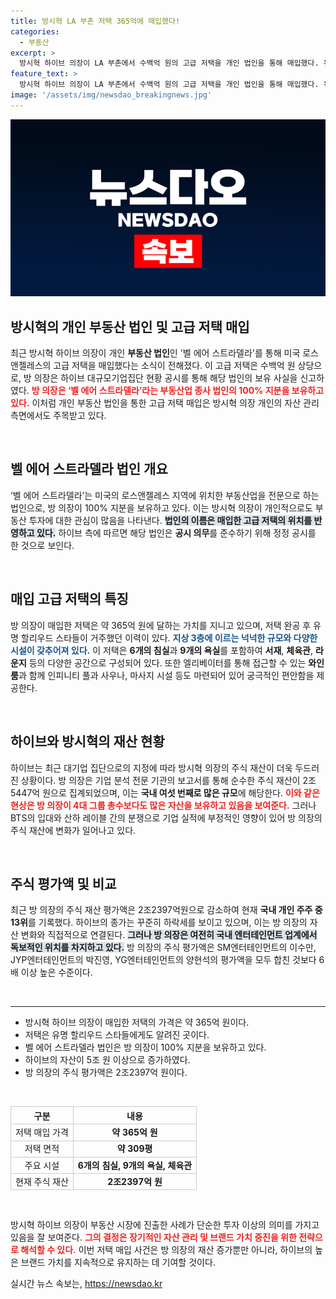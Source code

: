 ```yaml
---
title: 방시혁 LA 부촌 저택 365억에 매입했다!
categories:
  - 부동산
excerpt: >
  방시혁 하이브 의장이 LA 부촌에서 수백억 원의 고급 저택을 개인 법인을 통해 매입했다. 유명 스타들이 거주했던 이 저택, 방 의장과 하이브의 경영 난항 속에서도 여전히 화제를 모은다! 클릭하고 더 알아보세요!
feature_text: >
  방시혁 하이브 의장이 LA 부촌에서 수백억 원의 고급 저택을 개인 법인을 통해 매입했다. 유명 스타들이 거주했던 이 저택, 방 의장과 하이브의 경영 난항 속에서도 여전히 화제를 모은다! 클릭하고 더 알아보세요!
image: '/assets/img/newsdao_breakingnews.jpg'
---
```


<p><img src="/assets/img/newsdao_breakingnews.jpg" alt="firstkoreanews 속보" /></p>

<h2 data-ke-size="size26">방시혁의 개인 부동산 법인 및 고급 저택 매입</h2>

<p data-ke-size="size16">최근 방시혁 하이브 의장이 개인 <b>부동산 법인</b>인 '벨 에어 스트라델라'를 통해 미국 로스앤젤레스의 고급 저택을 매입했다는 소식이 전해졌다. 이 고급 저택은 수백억 원 상당으로, 방 의장은 하이브 대규모기업집단 현황 공시를 통해 해당 법인의 보유 사실을 신고하였다. <b><span style="color: #ee2323;">방 의장은 ‘벨 에어 스트라델라’라는 부동산업 종사 법인의 100% 지분을 보유하고 있다.</span></b> 이처럼 개인 부동산 법인을 통한 고급 저택 매입은 방시혁 의장 개인의 자산 관리 측면에서도 주목받고 있다.</p>

<p data-ke-size="size16">&nbsp;</p>

<h2 data-ke-size="size26">벨 에어 스트라델라 법인 개요</h2>

<p data-ke-size="size16">‘벨 에어 스트라델라’는 미국의 로스앤젤레스 지역에 위치한 부동산업을 전문으로 하는 법인으로, 방 의장이 100% 지분을 보유하고 있다. 이는 방시혁 의장이 개인적으로도 부동산 투자에 대한 관심이 많음을 나타낸다. <b><span style="background-color: #21538527;">법인의 이름은 매입한 고급 저택의 위치를 반영하고 있다.</span></b> 하이브 측에 따르면 해당 법인은 <b>공시 의무</b>를 준수하기 위해 정정 공시를 한 것으로 보인다.</p>

<p data-ke-size="size16">&nbsp;</p>

<h2 data-ke-size="size26">매입 고급 저택의 특징</h2>

<p data-ke-size="size16">방 의장이 매입한 저택은 약 365억 원에 달하는 가치를 지니고 있으며, 저택 완공 후 유명 할리우드 스타들이 거주했던 이력이 있다. <b><span style="color: #1a5490;">지상 3층에 이르는 넉넉한 규모와 다양한 시설이 갖추어져 있다.</span></b> 이 저택은 <b>6개의 침실</b>과 <b>9개의 욕실</b>를 포함하여 <b>서재</b>, <b>체육관</b>, <b>라운지</b> 등의 다양한 공간으로 구성되어 있다. 또한 엘리베이터를 통해 접근할 수 있는 <b>와인 룸</b>과 함께 인피니티 풀과 사우나, 마사지 시설 등도 마련되어 있어 궁극적인 편안함을 제공한다.</p>

<p data-ke-size="size16">&nbsp;</p>

<h2 data-ke-size="size26">하이브와 방시혁의 재산 현황</h2>

<p data-ke-size="size16">하이브는 최근 대기업 집단으로의 지정에 따라 방시혁 의장의 주식 재산이 더욱 두드러진 상황이다. 방 의장은 기업 분석 전문 기관의 보고서를 통해 순수한 주식 재산이 2조5447억 원으로 집계되었으며, 이는 <b>국내 여섯 번째로 많은 규모</b>에 해당한다. <b><span style="color: #ee2323;">이와 같은 현상은 방 의장이 4대 그룹 총수보다도 많은 자산을 보유하고 있음을 보여준다.</span></b> 그러나 BTS의 입대와 산하 레이블 간의 분쟁으로 기업 실적에 부정적인 영향이 있어 방 의장의 주식 재산에 변화가 일어나고 있다.</p>

<p data-ke-size="size16">&nbsp;</p>

<h2 data-ke-size="size26">주식 평가액 및 비교</h2>

<p data-ke-size="size16">최근 방 의장의 주식 재산 평가액은 2조2397억원으로 감소하여 현재 <b>국내 개인 주주 중 13위</b>를 기록했다. 하이브의 종가는 꾸준히 하락세를 보이고 있으며, 이는 방 의장의 자산 변화와 직접적으로 연결된다. <b><span style="background-color: #21538527;">그러나 방 의장은 여전히 국내 엔터테인먼트 업계에서 독보적인 위치를 차지하고 있다.</span></b> 방 의장의 주식 평가액은 SM엔터테인먼트의 이수만, JYP엔터테인먼트의 박진영, YG엔터테인먼트의 양현석의 평가액을 모두 합친 것보다 6배 이상 높은 수준이다.</p>

<p data-ke-size="size16">&nbsp;</p>

<hr>

<ul>
    <li>방시혁 하이브 의장이 매입한 저택의 가격은 약 365억 원이다.</li>
    <li>저택은 유명 할리우드 스타들에게도 알려진 곳이다.</li>
    <li>벨 에어 스트라델라 법인은 방 의장이 100% 지분을 보유하고 있다.</li>
    <li>하이브의 자산이 5조 원 이상으로 증가하였다.</li>
    <li>방 의장의 주식 평가액은 2조2397억 원이다.</li>
</ul>

<p data-ke-size="size16">&nbsp;</p>

<table style="width: 100%; border-collapse: collapse;">
    <thead>
        <tr>
            <th style="border: 1px solid #ccc;">구분</th>
            <th style="border: 1px solid #ccc;">내용</th>
        </tr>
    </thead>
    <tbody>
        <tr>
            <td style="border: 1px solid #ccc; text-align: center;">저택 매입 가격</td>
            <td style="border: 1px solid #ccc; text-align: center;"><b>약 365억 원</b></td>
        </tr>
        <tr>
            <td style="border: 1px solid #ccc; text-align: center;">저택 면적</td>
            <td style="border: 1px solid #ccc; text-align: center;"><b>약 309평</b></td>
        </tr>
        <tr>
            <td style="border: 1px solid #ccc; text-align: center;">주요 시설</td>
            <td style="border: 1px solid #ccc; text-align: center;"><b>6개의 침실, 9개의 욕실, 체육관</b></td>
        </tr>
        <tr>
            <td style="border: 1px solid #ccc; text-align: center;">현재 주식 재산</td>
            <td style="border: 1px solid #ccc; text-align: center;"><b>2조2397억 원</b></td>
        </tr>
    </tbody>
</table>

<p data-ke-size="size16">&nbsp;</p>

<p data-ke-size="size16">방시혁 하이브 의장이 부동산 시장에 진출한 사례가 단순한 투자 이상의 의미를 가지고 있음을 잘 보여준다. <b><span style="color: #ee2323;">그의 결정은 장기적인 자산 관리 및 브랜드 가치 증진을 위한 전략으로 해석할 수 있다.</span></b> 이번 저택 매입 사건은 방 의장의 재산 증가뿐만 아니라, 하이브의 높은 브랜드 가치를 지속적으로 유지하는 데 기여할 것이다.</p>
실시간 뉴스 속보는, <a href="https://newsdao.kr" rel="dofollow">https://newsdao.kr</a>


